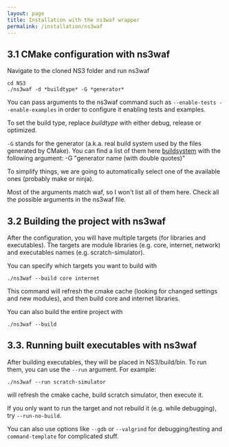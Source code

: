 ```yaml
---
layout: page
title: Installation with the ns3waf wrapper
permalink: /installation/ns3waf
---
```


## 3.1 CMake configuration with ns3waf
Navigate to the cloned NS3 folder and run ns3waf

```
cd NS3
./ns3waf -d *buildtype* -G *generator*
```
You can pass arguments to the ns3waf command such as `--enable-tests --enable-examples`
in order to configure it enabling tests and examples.

To set the build type, replace *buildtype* with either debug, release or optimized.

`-G` stands for the generator (a.k.a. real build system used by the files generated by CMake).
You can find a list of them here 
[buildsystem](https://cmake.org/cmake/help/latest/manual/cmake-generators.7.html) 
with the following argument: -G "generator name (with double quotes)"

To simplify things, we are going to automatically select one of the available ones 
(probably make or ninja).

Most of the arguments match waf, so I won't list all of them here. Check all
the possible arguments in the ns3waf file.

## 3.2 Building the project with ns3waf
After the configuration, you will have multiple targets (for libraries and executables). 
The targets are module libraries (e.g. core, internet, network) 
and executables names (e.g. scratch-simulator).

You can specify which targets you want to build with
```
./ns3waf --build core internet
```

This command will refresh the cmake cache (looking for changed settings and new modules),
and then build core and internet libraries.

You can also build the entire project with

```
./ns3waf --build
```

## 3.3. Running built executables with ns3waf
After building executables, they will be placed in NS3/build/bin. 
To run them, you can use the `--run` argument. For example:

```
./ns3waf --run scratch-simulator
```

will refresh the cmake cache, build scratch simulator, then execute it.

If you only want to run the target and not rebuild it (e.g. while debugging), try
```--run-no-build```.

You can also use options like `--gdb` or `--valgrind` for debugging/testing 
and `command-template` for complicated stuff.
